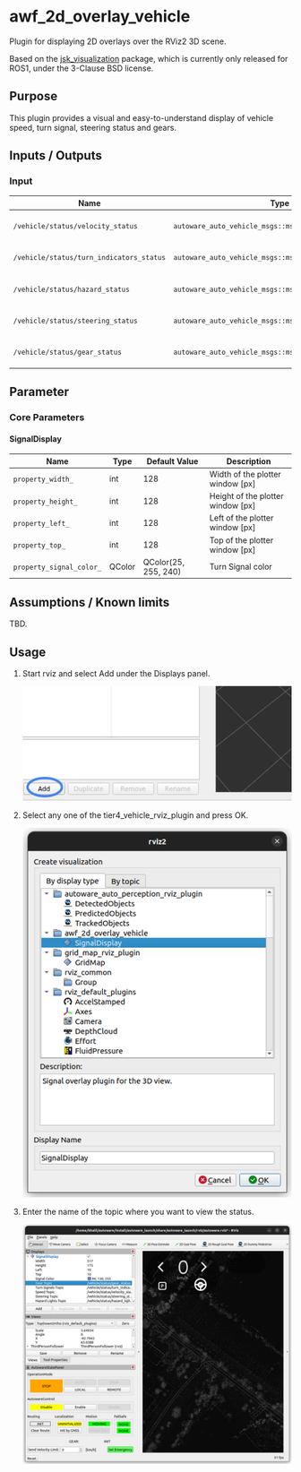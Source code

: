 # awf_2d_overlay_vehicle

Plugin for displaying 2D overlays over the RViz2 3D scene.

Based on the [jsk_visualization](https://github.com/jsk-ros-pkg/jsk_visualization)
package, which is currently only released for ROS1, under the 3-Clause BSD license.

## Purpose

This plugin provides a visual and easy-to-understand display of vehicle speed, turn signal, steering status and gears.

## Inputs / Outputs

### Input

| Name                                     | Type                                                    | Description                        |
| ---------------------------------------- | ------------------------------------------------------- | ---------------------------------- |
| `/vehicle/status/velocity_status`        | `autoware_auto_vehicle_msgs::msg::VelocityReport`       | The topic is vehicle twist         |
| `/vehicle/status/turn_indicators_status` | `autoware_auto_vehicle_msgs::msg::TurnIndicatorsReport` | The topic is status of turn signal |
| `/vehicle/status/hazard_status`          | `autoware_auto_vehicle_msgs::msg::HazardReport`         | The topic is status of hazard      |
| `/vehicle/status/steering_status`        | `autoware_auto_vehicle_msgs::msg::SteeringReport`       | The topic is status of steering    |
| `/vehicle/status/gear_status`            | `autoware_auto_vehicle_msgs::msg::GearReport`           | The topic is status of gear        |

## Parameter

### Core Parameters

#### SignalDisplay

| Name                     | Type   | Default Value        | Description                       |
| ------------------------ | ------ | -------------------- | --------------------------------- |
| `property_width_`        | int    | 128                  | Width of the plotter window [px]  |
| `property_height_`       | int    | 128                  | Height of the plotter window [px] |
| `property_left_`         | int    | 128                  | Left of the plotter window [px]   |
| `property_top_`          | int    | 128                  | Top of the plotter window [px]    |
| `property_signal_color_` | QColor | QColor(25, 255, 240) | Turn Signal color                 |

## Assumptions / Known limits

TBD.

## Usage

1. Start rviz and select Add under the Displays panel.

   ![select_add](./assets/images/select_add.png)

2. Select any one of the tier4_vehicle_rviz_plugin and press OK.

   ![select_vehicle_plugin](./assets/images/select_vehicle_plugin.png)

3. Enter the name of the topic where you want to view the status.

   ![select_topic_name](./assets/images/select_topic_name.png)
